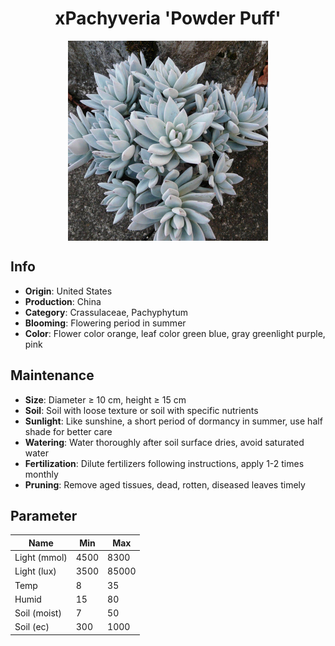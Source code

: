 <h1 align='center'>xPachyveria 'Powder Puff'</h1>
<p align="center">
    <img 
        align='center'
        width='320'
        src="../images/xpachyveria powder puff.png" 
        alt='xPachyveria 'Powder Puff'' />
</p>

## Info

 - **Origin**: United States
 - **Production**: China
 - **Category**: Crassulaceae, Pachyphytum
 - **Blooming**: Flowering period in summer
 - **Color**: Flower color orange, leaf color green blue, gray greenlight purple, pink

## Maintenance

 - **Size**: Diameter ≥ 10 cm, height ≥ 15 cm
 - **Soil**: Soil with loose texture or soil with specific nutrients
 - **Sunlight**: Like sunshine, a short period of dormancy in summer, use half shade for better care
 - **Watering**: Water thoroughly after soil surface dries, avoid saturated water
 - **Fertilization**: Dilute fertilizers following instructions, apply 1-2 times monthly
 - **Pruning**: Remove aged tissues, dead, rotten, diseased leaves timely

## Parameter

| Name         | Min  | Max   |
|--------------|------|-------|
| Light (mmol) | 4500 | 8300  |
| Light (lux)  | 3500 | 85000 |
| Temp         | 8    | 35    |
| Humid        | 15   | 80    |
| Soil (moist) | 7   | 50    |
| Soil (ec)    | 300  | 1000  |